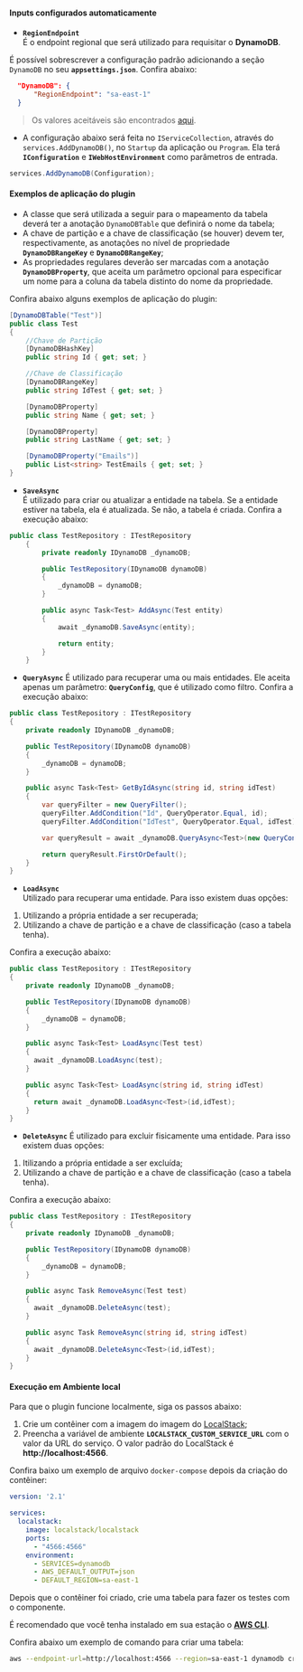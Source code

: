 #### **Inputs configurados automaticamente**  
- **`RegionEndpoint`**  
É o endpoint regional que será utilizado para requisitar o **DynamoDB**. 

É possível sobrescrever a configuração padrão adicionando a seção `DynamoDB` no seu **`appsettings.json`**. Confira abaixo:  

```json
  "DynamoDB": {
      "RegionEndpoint": "sa-east-1"
  }
```

> Os valores aceitáveis são encontrados [aqui](https://docs.aws.amazon.com/pt_br/pt_br/AWSEC2/latest/WindowsGuide/using-regions-availability-zones.html#concepts-available-regions).


- A configuração abaixo será feita no `IServiceCollection`, através do `services.AddDynamoDB()`, no `Startup` da aplicação ou `Program`. Ela terá **`IConfiguration`** e **`IWebHostEnvironment`** como parâmetros de entrada. 

```csharp
services.AddDynamoDB(Configuration);
```

#### **Exemplos de aplicação do plugin**  

- A classe que será utilizada a seguir para o mapeamento da tabela deverá ter a anotação `DynamoDBTable` que definirá o nome da tabela;   
- A chave de partição e a chave de classificação (se houver) devem ter, respectivamente, as anotações no nível de propriedade **`DynamoDBRangeKey`** e **`DynamoDBRangeKey`**;  
- As propriedades regulares deverão ser marcadas com a anotação **`DynamoDBProperty`**, que aceita um parâmetro opcional para especificar um nome para a coluna da tabela distinto do nome da propriedade.

Confira abaixo alguns exemplos de aplicação do plugin:  

```csharp
[DynamoDBTable("Test")]
public class Test
{
    //Chave de Partição 
    [DynamoDBHashKey]
    public string Id { get; set; }

    //Chave de Classificação
    [DynamoDBRangeKey]
    public string IdTest { get; set; }    

    [DynamoDBProperty]
    public string Name { get; set; }

    [DynamoDBProperty]
    public string LastName { get; set; }

    [DynamoDBProperty("Emails")]
    public List<string> TestEmails { get; set; }    
}
```

- **`SaveAsync`**  
É utilizado para criar ou atualizar a entidade na tabela. Se a entidade estiver na tabela, ela é atualizada. Se não, a tabela é criada. Confira a execução abaixo:  

```csharp
public class TestRepository : ITestRepository
    { 
        private readonly IDynamoDB _dynamoDB;

        public TestRepository(IDynamoDB dynamoDB)
        {
            _dynamoDB = dynamoDB;
        }

        public async Task<Test> AddAsync(Test entity)
        {
            await _dynamoDB.SaveAsync(entity);

            return entity;
        }
    }
```

- **`QueryAsync`**
É utilizado para recuperar uma ou mais entidades. Ele aceita apenas um parâmetro: **`QueryConfig`**, que é utilizado como filtro. Confira a execução abaixo:  

```csharp
public class TestRepository : ITestRepository
{ 
    private readonly IDynamoDB _dynamoDB;

    public TestRepository(IDynamoDB dynamoDB)
    {
        _dynamoDB = dynamoDB;
    }

    public async Task<Test> GetByIdAsync(string id, string idTest)
    {
        var queryFilter = new QueryFilter();
        queryFilter.AddCondition("Id", QueryOperator.Equal, id);
        queryFilter.AddCondition("IdTest", QueryOperator.Equal, idTest);

        var queryResult = await _dynamoDB.QueryAsync<Test>(new QueryConfig(queryFilter));

        return queryResult.FirstOrDefault();
    }
}
```

- **`LoadAsync`**  
Utilizado para recuperar uma entidade. Para isso existem duas opções:

1. Utilizando a própria entidade a ser recuperada;
2. Utilizando a chave de partição e a chave de classificação (caso a tabela tenha).

Confira a execução abaixo:  

```csharp
public class TestRepository : ITestRepository
{ 
    private readonly IDynamoDB _dynamoDB;

    public TestRepository(IDynamoDB dynamoDB)
    {
        _dynamoDB = dynamoDB;
    }

    public async Task<Test> LoadAsync(Test test)
    {
      await _dynamoDB.LoadAsync(test);
    }

    public async Task<Test> LoadAsync(string id, string idTest)
    {
      return await _dynamoDB.LoadAsync<Test>(id,idTest);
    }           
}
```

- **`DeleteAsync`**
É utilizado para excluir fisicamente uma entidade. Para isso existem duas opções:

1. Itilizando a própria entidade a ser excluída;
2. Utilizando a chave de partição e a chave de classificação (caso a tabela tenha).  

Confira a execução abaixo:  

```csharp
public class TestRepository : ITestRepository
{ 
    private readonly IDynamoDB _dynamoDB;

    public TestRepository(IDynamoDB dynamoDB)
    {
        _dynamoDB = dynamoDB;
    }

    public async Task RemoveAsync(Test test)
    {
      await _dynamoDB.DeleteAsync(test);
    }

    public async Task RemoveAsync(string id, string idTest)
    {
      await _dynamoDB.DeleteAsync<Test>(id,idTest);
    }           
}
```

#### **Execução em Ambiente local**  

Para que o plugin funcione localmente, siga os passos abaixo:

1. Crie um contêiner com a imagem do imagem do [LocalStack](https://github.com/localstack/localstack);  
2. Preencha a variável de ambiente **`LOCALSTACK_CUSTOM_SERVICE_URL`** com o valor da URL do serviço. O valor padrão do LocalStack é **http://localhost:4566**.

Confira baixo um exemplo de arquivo `docker-compose` depois da criação do contêiner:  

```yaml
version: '2.1'

services:
  localstack:
    image: localstack/localstack
    ports:
      - "4566:4566"
    environment:
      - SERVICES=dynamodb
      - AWS_DEFAULT_OUTPUT=json
      - DEFAULT_REGION=sa-east-1
```

Depois que o contêiner foi criado, crie uma tabela para fazer os testes com o componente. 

É recomendado que você tenha instalado em sua estação o [**AWS CLI**](https://aws.amazon.com/pt/cli/). 

Confira abaixo um exemplo de comando para criar uma tabela:  

```bash
aws --endpoint-url=http://localhost:4566 --region=sa-east-1 dynamodb create-table --table-name [NOME DA TABELA] --attribute-definitions AttributeName=[NOME DO ATRIBUTO],AttributeType=[TIPO DO ATRIBUTO] --key-schema AttributeName=[NOME DO ATRIBUTO],KeyType=[TIPO DA KEY] --provisioned-throughput ReadCapacityUnits=5,WriteCapacityUnits=5
```

